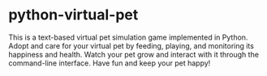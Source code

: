# python-virtual-pet
This is a text-based virtual pet simulation game implemented in Python. Adopt and care for your virtual pet by feeding, playing, and monitoring its happiness and health. Watch your pet grow and interact with it through the command-line interface. Have fun and keep your pet happy!
